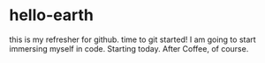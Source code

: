 # hello-earth
this is my refresher for github. time to git started!
I am going to start immersing myself in code. Starting today. After Coffee, of course.
